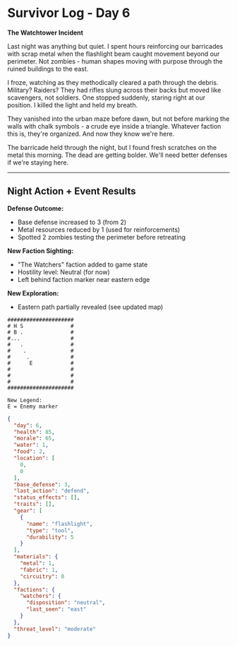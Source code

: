 # Survivor Log - Day 6

**The Watchtower Incident**

Last night was anything but quiet. I spent hours reinforcing our barricades with scrap metal when the flashlight beam caught movement beyond our perimeter. Not zombies - human shapes moving with purpose through the ruined buildings to the east.

I froze, watching as they methodically cleared a path through the debris. Military? Raiders? They had rifles slung across their backs but moved like scavengers, not soldiers. One stopped suddenly, staring right at our position. I killed the light and held my breath.

They vanished into the urban maze before dawn, but not before marking the walls with chalk symbols - a crude eye inside a triangle. Whatever faction this is, they're organized. And now they know we're here.

The barricade held through the night, but I found fresh scratches on the metal this morning. The dead are getting bolder. We'll need better defenses if we're staying here.

---

## Night Action + Event Results

**Defense Outcome:**
- Base defense increased to 3 (from 2)
- Metal resources reduced by 1 (used for reinforcements)
- Spotted 2 zombies testing the perimeter before retreating

**New Faction Sighting:**
- "The Watchers" faction added to game state
- Hostility level: Neutral (for now)
- Left behind faction marker near eastern edge

**New Exploration:**
- Eastern path partially revealed (see updated map)

```
#####################
# H S               #
# B .               #
#...                #
#   .               #
#    .              #
#     .             #
#      E            #
#                   #
#                   #
#                   #
#####################

New Legend:
E = Enemy marker
```

```json
{
  "day": 6,
  "health": 85,
  "morale": 65,
  "water": 1,
  "food": 2,
  "location": [
    0,
    0
  ],
  "base_defense": 3,
  "last_action": "defend",
  "status_effects": [],
  "traits": [],
  "gear": [
    {
      "name": "flashlight",
      "type": "tool",
      "durability": 5
    }
  ],
  "materials": {
    "metal": 1,
    "fabric": 1,
    "circuitry": 0
  },
  "factions": {
    "watchers": {
      "disposition": "neutral",
      "last_seen": "east"
    }
  },
  "threat_level": "moderate"
}
```